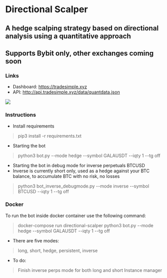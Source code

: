 # Directional Scalper
## A hedge scalping strategy based on directional analysis using a quantitative approach
## Supports Bybit only, other exchanges coming soon

### Links
* Dashboard: https://tradesimple.xyz
* API: http://api.tradesimple.xyz/data/quantdata.json

![](https://github.com/donewiththedollar/directional-scalper/blob/main/directional-scalper.gif)
### Instructions
* Install requirements
> pip3 install -r requirements.txt
* Starting the bot
> python3 bot.py --mode hedge --symbol GALAUSDT --iqty 1 --tg off
* Starting the bot in debug mode for inverse perpetuals BTCUSD
* Inverse is currently short only, used as a hedge against your BTC balance, to accumulate BTC with no risk, no losses
> python3 bot_inverse_debugmode.py --mode inverse --symbol BTCUSD --iqty 1 --tg off


### Docker
To run the bot inside docker container use the following command:
> docker-compose run directional-scalper python3 bot.py --mode hedge --symbol GALAUSDT --iqty 1 --tg off

* There are five modes:
> long, short, hedge, persistent, inverse
* To do:
> Finish inverse perps mode for both long and short
> Instance manager
